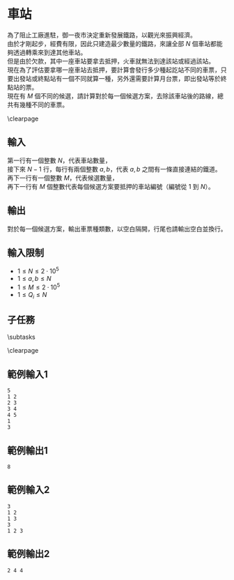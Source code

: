 # 車站

為了阻止工廠進駐，御一夜市決定重新發展鐵路，以觀光來振興經濟。  
由於才剛起步，經費有限，因此只建造最少數量的鐵路，來讓全部 $N$ 個車站都能夠透過轉乘來到達其他車站。  
但是由於欠款，其中一座車站要拿去抵押，火車就無法到達該站或經過該站。  
現在為了評估要拿哪一座車站去抵押，要計算會發行多少種起訖站不同的車票，只要出發站或終點站有一個不同就算一種，另外還需要計算月台票，即出發站等於終點站的票。  
現在有 $M$ 個不同的候選，請計算對於每一個候選方案，去除該車站後的路線，總共有幾種不同的車票。  

\clearpage

## 輸入
第一行有一個整數 $N$，代表車站數量，  
接下來 $N - 1$ 行，每行有兩個整數 $a, b$，代表 $a, b$ 之間有一條直接連結的鐵道。  
再下一行有一個整數 $M$，代表候選數量，  
再下一行有 $M$ 個整數代表每個候選方案要抵押的車站編號（編號從 $1$ 到 $N$）。  

## 輸出
對於每一個候選方案，輸出車票種類數，以空白隔開，行尾也請輸出空白並換行。  

## 輸入限制
- $1 \le N \le 2 \cdot 10^5$
- $1 \le a, b \le N$
- $1 \le M \le 2 \cdot 10^5$
- $1 \le Q_i \le N$

## 子任務
\subtasks

\clearpage

## 範例輸入1
```
5
1 2
2 3
3 4
4 5
1
3
```

## 範例輸出1
```
8
```

## 範例輸入2
```
3
1 2
1 3
3
1 2 3
```

## 範例輸出2
```
2 4 4
```
